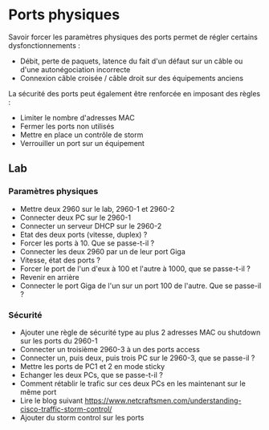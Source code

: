 # Ports physiques

Savoir forcer les paramètres physiques des ports permet de régler certains dysfonctionnements :

- Débit, perte de paquets, latence du fait d'un défaut sur un câble ou d'une autonégociation incorrecte
- Connexion câble croisée / câble droit sur des équipements anciens

La sécurité des ports peut également être renforcée en imposant des règles :

- Limiter le nombre d'adresses MAC
- Fermer les ports non utilisés
- Mettre en place un contrôle de storm
- Verrouiller un port sur un équipement 

## Lab

### Paramètres physiques
- Mettre deux 2960 sur le lab, 2960-1 et 2960-2
- Connecter deux PC sur le 2960-1
- Connecter un serveur DHCP sur le 2960-2
- Etat des deux ports (vitesse, duplex) ?
- Forcer les ports à 10. Que se passe-t-il ?
- Connecter les deux 2960 par un de leur port Giga
- Vitesse, état des ports ?
- Forcer le port de l'un d'eux à 100 et l'autre à 1000, que se passe-t-il ?
- Revenir en arrière
- Connecter le port Giga de l'un sur un port 100 de l'autre. Que se passe-il ?

### Sécurité

- Ajouter une règle de sécurité type au plus 2 adresses MAC ou shutdown sur les ports du 2960-1
- Connecter un troisième 2960-3 à un des ports access
- Connecter un, puis deux, puis trois PC sur le 2960-3, que se passe-il ?
- Mettre les ports de PC1 et 2 en mode sticky
- Echanger les deux PCs, que se passe-t-il ?
- Comment rétablir le trafic sur ces deux PCs en les maintenant sur le même port
- Lire le blog suivant <https://www.netcraftsmen.com/understanding-cisco-traffic-storm-control/>
- Ajouter du storm control sur les ports
